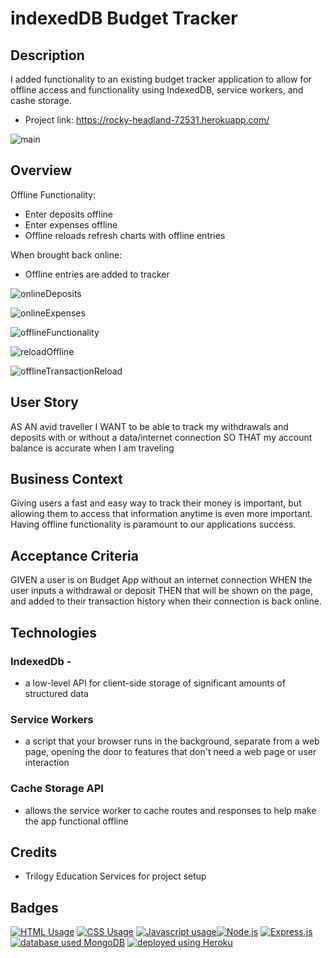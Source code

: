 # indexedDB Budget Tracker

## Description
  <p>I added functionality to an existing budget tracker application to allow for offline access and functionality using IndexedDB, service workers, and cashe storage.</p>

* Project link: https://rocky-headland-72531.herokuapp.com/

![main](https://user-images.githubusercontent.com/57735283/104964801-08a41380-5992-11eb-9892-e51d266cf2b6.PNG)

## Overview
<p>Offline Functionality:</p>
<ul>
  <li>Enter deposits offline</li>
  <li>Enter expenses offline</li>
  <li>Offline reloads refresh charts with offline entries</li>
</ul>
<p>When brought back online:</p>
<ul>
  <li>Offline entries are added to tracker</li>
</ul>

![onlineDeposits](https://user-images.githubusercontent.com/57735283/104968320-54f35180-599a-11eb-96f7-21a053759a2e.gif)

![onlineExpenses](https://user-images.githubusercontent.com/57735283/104968321-558be800-599a-11eb-8dd5-51a5e7fa8213.gif)

![offlineFunctionality](https://user-images.githubusercontent.com/57735283/104968317-545abb00-599a-11eb-9048-7f245d6f60bb.gif)

![reloadOffline](https://user-images.githubusercontent.com/57735283/104968323-558be800-599a-11eb-9fe9-bd7c91756678.gif)

![offlineTransactionReload](https://user-images.githubusercontent.com/57735283/104968319-54f35180-599a-11eb-9171-7902cd17dc59.gif)

## User Story
AS AN avid traveller
I WANT to be able to track my withdrawals and deposits with or without a data/internet connection
SO THAT my account balance is accurate when I am traveling

## Business Context
Giving users a fast and easy way to track their money is important, but allowing them to access that information anytime is even more important. Having offline functionality is paramount to our applications success.

## Acceptance Criteria
GIVEN a user is on Budget App without an internet connection
WHEN the user inputs a withdrawal or deposit
THEN that will be shown on the page, and added to their transaction history when their connection is back online.

## Technologies

### IndexedDb - 
-  a low-level API for client-side storage of significant amounts of structured data
### Service Workers 
 - a script that your browser runs in the background, separate from a web page, opening the door to features that don't need a web page or user interaction
### Cache Storage API
- allows the service worker to cache routes and responses to help make the app functional offline

## Credits
* Trilogy Education Services for project setup

## Badges
<a href="https://img.shields.io/badge/CSS-13.4%25-yellow"><img alt="HTML Usage" src="https://img.shields.io/badge/CSS-13.4%25-yellow"></a> <a href="https://img.shields.io/badge/CSS-4.4%25-purple"><img alt="CSS Usage" src="https://img.shields.io/badge/CSS-4.4%25-purple"></a> <a href="https://img.shields.io/badge/JavaScript-82.2%25-yellow"><img alt="Javascript usage" src="https://img.shields.io/badge/JavaScript-82.2%25-yellow"></a><a href="https://img.shields.io/badge/Backend-Node.js-green"><img alt="Node.js" src="https://img.shields.io/badge/Backend-Node.js-green"></a> <a href="https://img.shields.io/badge/Backend-Express.js-green"><img alt="Express.js" src="https://img.shields.io/badge/Backend-Express.js-green"></a> <a href="https://img.shields.io/badge/Database-MongoDB-yellow"><img alt="database used MongoDB" src="https://img.shields.io/badge/Database-MongoDB-yellow"></a> <a href="https://img.shields.io/badge/Deployment-Heroku-purple"><img alt="deployed using Heroku" src="https://img.shields.io/badge/Deployment-Heroku-purple"></a>

